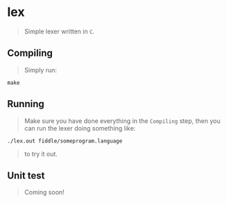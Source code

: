 # lex
> Simple lexer written in `C`.

## Compiling
> Simply run:

    make

## Running
> Make sure you have done everything in the `Compiling` step, then you can
> run the lexer doing something like:

    ./lex.out fiddle/someprogram.language

> to try it out.

## Unit test
> Coming soon!
